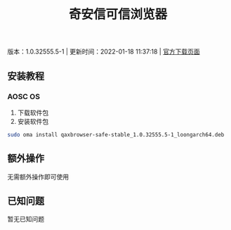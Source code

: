 ﻿---
id: 100
title: 奇安信可信浏览器
toc: true
weight: 100
---

版本：1.0.32555.5-1 | 更新时间：2022-01-18 11:37:18 | [官方下载页面](http://app.loongapps.cn/#/detail/100)

## 安装教程 

### AOSC OS 

1. 下载软件包
2. 安装软件包

```bash
sudo oma install qaxbrowser-safe-stable_1.0.32555.5-1_loongarch64.deb
```

## 额外操作

无需额外操作即可使用

## 已知问题

暂无已知问题

